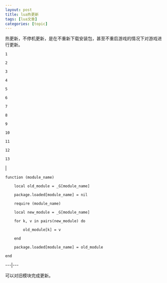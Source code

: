 ```yaml
---
layout: post
title: lua热更新 
tags: [lua文章]
categories: [topic]
---
```

热更新，不停机更新，是在不重新下载安装包，甚至不重启游戏的情况下对游戏进行更新。

    
    
    1
    
    2
    
    3
    
    4
    
    5
    
    6
    
    7
    
    8
    
    9
    
    10
    
    11
    
    12
    
    13

|

    
    
    function (module_name)
    
        local old_module = _G[module_name]
    
        package.loaded[module_name] = nil
    
        require (module_name)
    
        local new_module = _G[module_name]
    
        for k, v in pairs(new_module) do
    
            old_module[k] = v
    
        end
    
        package.loaded[module_name] = old_module
    
    end  
  
---|---  
  
可以对旧模块完成更新。